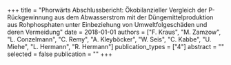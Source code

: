 +++
title = "Phorwärts Abschlussbericht: Ökobilanzieller Vergleich der P-Rückgewinnung aus dem Abwasserstrom mit der Düngemittelproduktion aus Rohphosphaten unter Einbeziehung von Umweltfolgeschäden und deren Vermeidung"
date = 2018-01-01
authors = ["F. Kraus", "M. Zamzow", "L. Conzelmann", "C. Remy", "A. Kleyböcker", "W. Seis", "C. Kabbe", "U. Miehe", "L. Hermann", "R. Hermann"]
publication_types = ["4"]
abstract = ""
selected = false
publication = ""
+++

